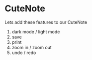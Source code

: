 # CuteNote
Lets add these features to our CuteNote
1. dark mode / light mode
2. save
3. print
4. zoom in / zoom out
5. undo / redo
